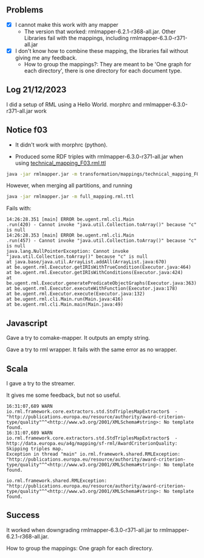 ## Problems

- [x] I cannot make this work with any mapper
    - The version that worked: rmlmapper-6.2.1-r368-all.jar. Other Libraries fail with the mappings, including
      rmlmapper-6.3.0-r371-all.jar
- [X] I don't know how to combine these mapping, the libraries fail without giving me any feedback.
    - How to group the mappings?: They are meant to be 'One graph for each directory', there is one directory for each document type.

## Log 21/12/2023

I did a setup of RML using a Hello World. morphrc and rmlmapper-6.3.0-r371-all.jar work

## Notice f03

- It didn't work with morphrc (python).

- Produced some RDF triples with rmlmapper-6.3.0-r371-all.jar when
  using [technical_mapping_F03.rml.ttl](..%2Ftransformation%2Fmappings%2Ftechnical_mapping_F03.rml.ttl)

```sh
java -jar rmlmapper.jar -m transformation/mappings/technical_mapping_F03.rml.ttl
```

However, when merging all partitions, and running

```sh
java -jar rmlmapper.jar -m full_mapping.rml.ttl
```

Fails with:

```
14:26:28.351 [main] ERROR be.ugent.rml.cli.Main               .run(420) - Cannot invoke "java.util.Collection.toArray()" because "c" is null
14:26:28.353 [main] ERROR be.ugent.rml.cli.Main               .run(457) - Cannot invoke "java.util.Collection.toArray()" because "c" is null
java.lang.NullPointerException: Cannot invoke "java.util.Collection.toArray()" because "c" is null
at java.base/java.util.ArrayList.addAll(ArrayList.java:670)
at be.ugent.rml.Executor.getIRIsWithTrueCondition(Executor.java:464)
at be.ugent.rml.Executor.getIRIsWithConditions(Executor.java:424)
at be.ugent.rml.Executor.generatePredicateObjectGraphs(Executor.java:363)
at be.ugent.rml.Executor.executeWithFunction(Executor.java:178)
at be.ugent.rml.Executor.execute(Executor.java:132)
at be.ugent.rml.cli.Main.run(Main.java:416)
at be.ugent.rml.cli.Main.main(Main.java:49)
```

## Javascript

Gave a try to comake-mapper. It outputs an empty string.

Gave a try to rml wrapper. It fails with the same error as no wrapper.

## Scala

I gave a try to the streamer.

It gives me some feedback, but not so useful.

```log
16:31:07,689 WARN  io.rml.framework.core.extractors.std.StdTriplesMapExtractor$  - "http://publications.europa.eu/resource/authority/award-criterion-type/quality"^^<http://www.w3.org/2001/XMLSchema#string>: No template found.
16:31:07,689 WARN  io.rml.framework.core.extractors.std.StdTriplesMapExtractor$  - http://data.europa.eu/a4g/mapping/sf-rml/AwardCriterionQuality: Skipping triples map.
Exception in thread "main" io.rml.framework.shared.RMLException: "http://publications.europa.eu/resource/authority/award-criterion-type/quality"^^<http://www.w3.org/2001/XMLSchema#string>: No template found.
```

```log
io.rml.framework.shared.RMLException: "http://publications.europa.eu/resource/authority/award-criterion-type/quality"^^<http://www.w3.org/2001/XMLSchema#string>: No template found.
```

## Success

It worked when downgrading rmlmapper-6.3.0-r371-all.jar to rmlmapper-6.2.1-r368-all.jar.

How to group the mappings: One graph for each directory.
